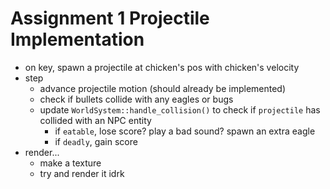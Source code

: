 # Assignment 1 Projectile Implementation

- on key, spawn a projectile at chicken's pos with chicken's velocity
- step
	- advance projectile motion (should already be implemented)
	- check if bullets collide with any eagles or bugs
	- update `WorldSystem::handle_collision()` to check if `projectile` has collided with an NPC entity
		- if `eatable`, lose score? play a bad sound? spawn an extra eagle
		- if `deadly`, gain score
- render...
	- make a texture
	- try and render it idrk